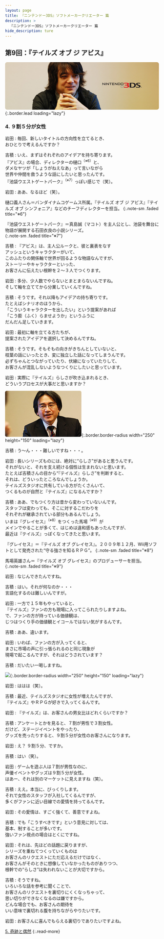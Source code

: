 ```yaml
---
layout: page
title: 『ニンテンドー3DS』ソフトメーカークリエーター 篇
description: >
  『ニンテンドー3DS』ソフトメーカークリエーター 篇
hide_description: ture
---
```


## 第9回：『テイルズ オブ ジ アビス』

![](/others/interviews/jp/3ds/creators/vol1/img/mainvisual4.jpg){:.border.lead loading="lazy"}

### 4. ９割５分が女性

岩田
: 毎回、新しいタイトルの方向性を立てるとき、<br>おひとりで考えるんですか？

吉積
: いえ、まずはそれぞれのアイデアを持ち寄ります。<br>『アビス』の場合、ディレクターの樋口<sup>（※6）</sup>と、<br>ダメなヤツが「しょうがねえなあ」って言いながら<br>世界や仲間を救うような話にしたいと思ったんです。<br>『池袋ウエストゲートパーク』<sup>（※7）</sup>っぽい感じで（笑）。

岩田
: ああ、なるほど（笑）。

樋口義人さん＝バンダイナムコゲームス所属。『テイルズ オブ ジ アビス』『テイルズ オブ シンフォニア』などのチーフディレクターを担当。
{:.note-sm .faded title="※6"}

『池袋ウエストゲートパーク』＝真島誠（マコト）を主人公とし、池袋を舞台に物語が展開する石田衣良の小説シリーズ。              
{:.note-sm .faded title="※7"}

吉積
: 『アビス』は、主人公ルークと、彼と裏表をなす<br>アッシュというキャラクターがいて、<br>このふたりの関係軸で世界が回るような物語なんですが、<br>ストーリーやキャラクターといった、<br>お客さんに伝えたい根幹を２～３人でつくります。

岩田
: 多分、少人数でやらないとまとまらないんですね。<br>そして軸を立ててから分業していくんですね。

吉積
: そうです。それ以降もアイデアの持ち寄りです。<br>たとえばシナリオのほうから、<br>「こういうキャラクターを出したい」という提案があれば<br>「こう膨（ふく）らませようか」というふうに<br>だんだん足していきます。

岩田
: 最初に軸を立てる方たちが、<br>提案されたアイデアを選択して決めるんですね。

吉積
: そうです。そもそもの向きがきちんとしていないと、<br>枝葉の話にいったとき、変に独立した話になってしまうんです。<br>必ずちゃんとつながっていたり、伏線になっていたりして、<br>お客さんが混乱しないようなつくりにしたいと思っています。

岩田
: 実際に『テイルズ』らしさが吹き込まれるとき、<br>どういうプロセスが大事だと思いますか？

![](/others/interviews/jp/3ds/creators/vol1/img/photo11.jpg){:.border.border-radius width="250" height="150" loading="lazy"}

吉積
: う～ん・・・難しいですね・・・。

岩田
: 長いシリーズものには、絶対に“らしさ”があると思うんです。<br>それがないと、それを支え続ける個性は生まれないと思います。<br>たとえば吉積さんの目から“『テイルズ』らしさ”を判断すると、<br>それは、どういったところなんでしょうか。<br>テイルズスタジオに共有している方がたくさんいて、<br>つくるものが自然と『テイルズ』になるんですか？

吉積
: ああ、でもつくり方は昔から変わっていないんです。<br>スタッフは変わっても、そこに対するこだわりを<br>それぞれが継承されている部分もあるんでしょう。<br>いまは『グレイセス』<sup>（※8）</sup>をつくった馬場<sup>（※9）</sup>が<br>メインでやることが多くて、はじめは違和感もあったんですが、<br>最近は『テイルズ』っぽくなってきたと思います。

『グレイセス』＝『テイルズ オブ グレイセス』。２００９年１２月、Wii用ソフトとして発売された“守る強さを知るＲＰＧ”。
{:.note-sm .faded title="※8"}

馬場英雄さん＝『テイルズ オブ グレイセス』のプロデューサーを担当。              
{:.note-sm .faded title="※9"}

岩田
: なじんできたんですね。

吉積
: はい。それが何なのか・・・<br>言語化するのは難しいんですが。

岩田
: 一方で１５年もやっていると、<br>『テイルズ』ファンの方も現場に入ってこられたりしますよね。<br>で、ファンの方が持っている価値観は、<br>じつはつくり手の価値観とイコールではない気がするんです。

吉積
: ああ、違います。

岩田
: いわば、ファンの方が入ってくると、<br>まさに市場の声に引っ張られるのと同じ現象が<br>現場で起こるんですが、それはどうされています？

吉積
: だいたい一喝しますね。

![](/others/interviews/jp/3ds/creators/vol1/img/photo12.jpg){:.border.border-radius width="250" height="150" loading="lazy"}

岩田
: ははは（笑）。

吉積
: 最近、テイルズスタジオに女性が増えたんですが、<br>『テイルズ』やＲＰＧが好きで入ってくるんです。

岩田
: 『テイルズ』は、お客さんの男女比はどれくらいですか？

吉積
: アンケートとかを見ると、７割が男性で３割女性。<br>だけど、ステージイベントをやったり、<br>グッズを売ったりすると、９割５分が女性のお客さんになります。

岩田
: え？ ９割５分、ですか。

吉積
: はい（笑）。

岩田
: ゲームを遊ぶ人は７割が男性なのに、<br>声優イベントやグッズは９割５分が女性。<br>はあー、それは別のマーケットに見えますね（笑）。

吉積
: ええ。本当に、びっくりします。<br>それで女性のスタッフが入社してくるんですが、<br>多くがファンに近い目線での愛情を持ってるんです。

岩田
: その愛情は、すごく強くて、善意ですよね。

吉積
: でも「こうすべきです」という意見に対しては、<br>基本、制することが多いです。<br>強いファン視点の場合はとくにですね。

岩田
: それは、先ほどの話題に戻りますが、<br>シリーズを重ねてつくっていくものは<br>お客さんのリクエストにただ応えるだけではなく、<br>お客さんがそのときに想像していなかったものがありつつ、<br>根幹での“らしさ”は失われないことが大切ですから。

吉積
: そうですね。<br>いろいろな話を参考に聞くことで、<br>お客さんのリクエストを裏切りにくくなっちゃって、<br>思い切りができなくなるのは嫌ですから。<br>どんな場合でも、お客さんの期待を<br>いい意味で裏切れる腹を持ちながらやりたいです。

岩田
: お客さんに喜んでもらえる裏切りでありたいですよね。

[5. 奇跡と偶然](5.md)
{:.read-more}

